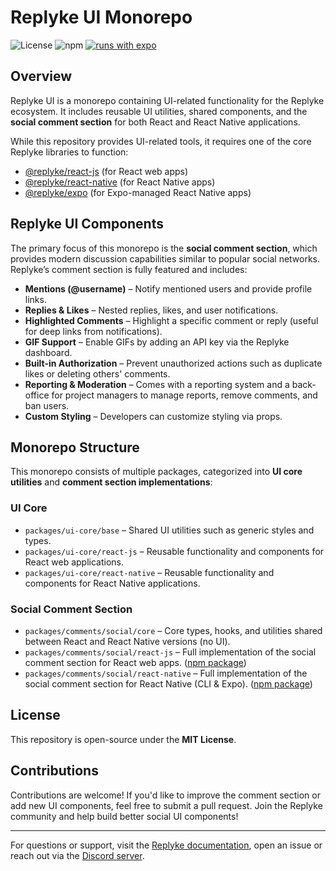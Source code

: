 # Replyke UI Monorepo

![License](https://img.shields.io/badge/license-MIT-blue.svg)
![npm](https://img.shields.io/badge/types-included-blue?style=flat-square)
[![runs with expo](https://img.shields.io/badge/Runs%20with%20Expo-4630EB.svg?style=flat-square&logo=EXPO&labelColor=f3f3f3&logoColor=000)](https://expo.io/)
## Overview

Replyke UI is a monorepo containing UI-related functionality for the Replyke ecosystem. It includes reusable UI utilities, shared components, and the **social comment section** for both React and React Native applications.

While this repository provides UI-related tools, it requires one of the core Replyke libraries to function:

- [@replyke/react-js](https://www.npmjs.com/package/@replyke/react-js) (for React web apps)
- [@replyke/react-native](https://www.npmjs.com/package/@replyke/react-native) (for React Native apps)
- [@replyke/expo](https://www.npmjs.com/package/@replyke/expo) (for Expo-managed React Native apps)

## Replyke UI Components

The primary focus of this monorepo is the **social comment section**, which provides modern discussion capabilities similar to popular social networks. Replyke’s comment section is fully featured and includes:

- **Mentions (@username)** – Notify mentioned users and provide profile links.
- **Replies & Likes** – Nested replies, likes, and user notifications.
- **Highlighted Comments** – Highlight a specific comment or reply (useful for deep links from notifications).
- **GIF Support** – Enable GIFs by adding an API key via the Replyke dashboard.
- **Built-in Authorization** – Prevent unauthorized actions such as duplicate likes or deleting others' comments.
- **Reporting & Moderation** – Comes with a reporting system and a back-office for project managers to manage reports, remove comments, and ban users.
- **Custom Styling** – Developers can customize styling via props.

## Monorepo Structure

This monorepo consists of multiple packages, categorized into **UI core utilities** and **comment section implementations**:

### **UI Core**
- `packages/ui-core/base` – Shared UI utilities such as generic styles and types.
- `packages/ui-core/react-js` – Reusable functionality and components for React web applications.
- `packages/ui-core/react-native` – Reusable functionality and components for React Native applications.

### **Social Comment Section**
- `packages/comments/social/core` – Core types, hooks, and utilities shared between React and React Native versions (no UI).
- `packages/comments/social/react-js` – Full implementation of the social comment section for React web apps. ([npm package](https://www.npmjs.com/package/@replyke/comments-social-react-js))
- `packages/comments/social/react-native` – Full implementation of the social comment section for React Native (CLI & Expo). ([npm package](https://www.npmjs.com/package/@replyke/comments-social-react-native))

## License

This repository is open-source under the **MIT License**.

## Contributions

Contributions are welcome! If you'd like to improve the comment section or add new UI components, feel free to submit a pull request. Join the Replyke community and help build better social UI components!

---

For questions or support, visit the [Replyke documentation](https://docs.replyke.com), open an issue or reach out via the [Discord server](https://discord.gg/A94q4kC6).

